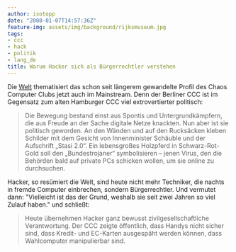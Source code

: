 ```yaml
---
author: isotopp
date: "2008-01-07T14:57:36Z"
feature-img: assets/img/background/rijksmuseum.jpg
tags:
- ccc
- hack
- politik
- lang_de
title: Warum Hacker sich als Bürgerrechtler verstehen
---
```

Die  [Welt](http://www.welt.de/webwelt/article1526108/Warum_Hacker_sich_als_Buergerrechtler_verstehen.html)
thematisiert das schon seit längerem gewandelte Profil des Chaos Computer
Clubs jetzt auch im Mainstream. Denn der Berliner CCC ist im Gegensatz zum
alten Hamburger CCC viel extrovertierter politisch:

> Die Bewegung bestand einst aus Spontis und Untergrundkämpfern, die aus
> Freude an der Sache digitale Netze knackten. Nun aber ist sie politisch
> geworden. An den Wänden und auf den Rucksäcken kleben Schilder mit dem
> Gesicht von Innenminister Schäuble und der Aufschrift &#8222;Stasi
> 2.0&#8220;. Ein lebensgroßes Holzpferd in Schwarz-Rot-Gold soll den
> &#8222;Bundestrojaner&#8220; symbolisieren &#8211; jenen Virus, den die
> Behörden bald auf private PCs schicken wollen, um sie online zu
> durchsuchen.

Hacker, so resümiert die Welt, sind heute nicht mehr Techniker, die nachts
in fremde Computer einbrechen, sondern Bürgerrechtler. Und vermutet dann:
"Vielleicht ist das der Grund, weshalb sie seit zwei Jahren so viel Zulauf
haben." und schließt:

> Heute übernehmen Hacker ganz bewusst zivilgesellschaftliche Verantwortung.
> Der CCC zeigte öffentlich, dass Handys nicht sicher sind, dass Kredit- und
> EC-Karten ausgespäht werden können, dass Wahlcomputer manipulierbar sind.

